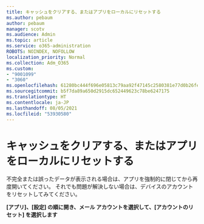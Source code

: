 ```yaml
---
title: キャッシュをクリアする、またはアプリをローカルにリセットする
ms.author: pebaum
author: pebaum
manager: scotv
ms.audience: Admin
ms.topic: article
ms.service: o365-administration
ROBOTS: NOINDEX, NOFOLLOW
localization_priority: Normal
ms.collection: Adm_O365
ms.custom:
- "9001099"
- "3060"
ms.openlocfilehash: 61280bc444f696e05813c79aa92f47145c2580381e77d0b26fe6fdca527647a6
ms.sourcegitcommit: b5f7da89a650d2915dc652449623c78be6247175
ms.translationtype: HT
ms.contentlocale: ja-JP
ms.lasthandoff: 08/05/2021
ms.locfileid: "53930580"
---
```

# <a name="clear-the-cache-or-locally-reset-the-app"></a>キャッシュをクリアする、またはアプリをローカルにリセットする

不完全または誤ったデータが表示される場合は、アプリを強制的に閉じてから再度開いてください。  それでも問題が解決しない場合は、デバイスのアカウントをリセットしてみてください。 

**[アプリ]、[設定] の順に開き、メール アカウントを選択して、[アカウントのリセット] を選択します**